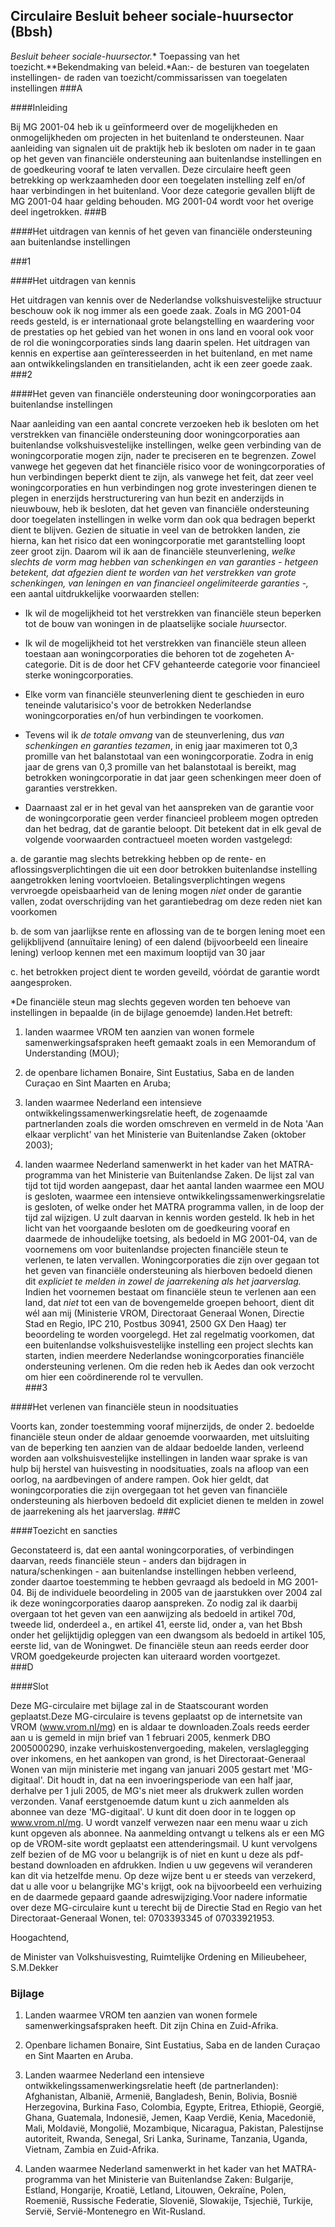 <meta http-equiv='Content-Type' content='text/html; charset=utf-8' />

## Circulaire Besluit beheer sociale-huursector (Bbsh)

*Besluit beheer sociale-huursector.** Toepassing van het toezicht.**Bekendmaking van beleid.*Aan:- de besturen van toegelaten instellingen- de raden van toezicht/commissarissen van toegelaten instellingen
###A 

####Inleiding

Bij MG 2001-04 heb ik u geïnformeerd over de mogelijkheden en onmogelijkheden om projecten in het buitenland te ondersteunen. Naar aanleiding van signalen uit de praktijk heb ik besloten om nader in te gaan op het geven van financiële ondersteuning aan buitenlandse instellingen en de goedkeuring vooraf te laten vervallen. Deze circulaire heeft geen betrekking op werkzaamheden door een toegelaten instelling zelf en/of haar verbindingen in het buitenland. Voor deze categorie gevallen blijft de MG 2001-04 haar gelding behouden. MG 2001-04 wordt voor het overige deel ingetrokken. 
###B 

####Het uitdragen van kennis of het geven van financiële ondersteuning aan buitenlandse instellingen

###1 

####Het uitdragen van kennis

Het uitdragen van kennis over de Nederlandse volkshuisvestelijke structuur beschouw ook ik nog immer als een goede zaak. Zoals in MG 2001-04 reeds gesteld, is er internationaal grote belangstelling en waardering voor de prestaties op het gebied van het wonen in ons land en vooral ook voor de rol die woningcorporaties sinds lang daarin spelen. Het uitdragen van kennis en expertise aan geïnteresseerden in het buitenland, en met name aan ontwikkelingslanden en transitielanden, acht ik een zeer goede zaak. 
###2 

####Het geven van financiële ondersteuning door woningcorporaties aan buitenlandse instellingen

Naar aanleiding van een aantal concrete verzoeken heb ik besloten om het verstrekken van financiële ondersteuning door woningcorporaties aan buitenlandse volkshuisvestelijke instellingen, welke geen verbinding van de woningcorporatie mogen zijn, nader te preciseren en te begrenzen. Zowel vanwege het gegeven dat het financiële risico voor de woningcorporaties of hun verbindingen beperkt dient te zijn, als vanwege het feit, dat zeer veel woningcorporaties en hun verbindingen nog grote investeringen dienen te plegen in enerzijds herstructurering van hun bezit en anderzijds in nieuwbouw, heb ik besloten, dat het geven van financiële ondersteuning door toegelaten instellingen in welke vorm dan ook qua bedragen beperkt dient te blijven. Gezien de situatie in veel van de betrokken landen, zie hierna, kan het risico dat een woningcorporatie met garantstelling loopt zeer groot zijn. Daarom wil ik aan de financiële steunverlening, *welke slechts de vorm mag hebben van schenkingen en van garanties - hetgeen betekent, dat afgezien dient te worden van het verstrekken van grote schenkingen, van leningen en van financieel ongelimiteerde garanties -,* een aantal uitdrukkelijke voorwaarden stellen: 

* Ik wil de mogelijkheid tot het verstrekken van financiële steun beperken tot de bouw van woningen in de plaatselijke sociale *huur*sector.  

* Ik wil de mogelijkheid tot het verstrekken van financiële steun alleen toestaan aan woningcorporaties die behoren tot de zogeheten A-categorie. Dit is de door het CFV gehanteerde categorie voor financieel sterke woningcorporaties.  

* Elke vorm van financiële steunverlening dient te geschieden in euro teneinde valutarisico's voor de betrokken Nederlandse woningcorporaties en/of hun verbindingen te voorkomen.  

* Tevens wil ik *de totale omvang* van de steunverlening, dus *van schenkingen en garanties tezamen*, in enig jaar maximeren tot 0,3 promille van het balanstotaal van een woningcorporatie. Zodra in enig jaar de grens van 0,3 promille van het balanstotaal is bereikt, mag betrokken woningcorporatie in dat jaar geen schenkingen meer doen of garanties verstrekken.  

* Daarnaast zal er in het geval van het aanspreken van de garantie voor de woningcorporatie geen verder financieel probleem mogen optreden dan het bedrag, dat de garantie beloopt. Dit betekent dat in elk geval de volgende voorwaarden contractueel moeten worden vastgelegd: 

a. de garantie mag slechts betrekking hebben op de rente- en aflossingsverplichtingen die uit een door betrokken buitenlandse instelling aangetrokken lening voortvloeien. Betalingsverplichtingen wegens vervroegde opeisbaarheid van de lening mogen *niet* onder de garantie vallen, zodat overschrijding van het garantiebedrag om deze reden niet kan voorkomen  

b. de som van jaarlijkse rente en aflossing van de te borgen lening moet een gelijkblijvend (annuïtaire lening) of een dalend (bijvoorbeeld een lineaire lening) verloop kennen met een maximum looptijd van 30 jaar  

c. het betrokken project dient te worden geveild, vóórdat de garantie wordt aangesproken.   

*De financiële steun mag slechts gegeven worden ten behoeve van instellingen in bepaalde (in de bijlage genoemde) landen.Het betreft:

1. landen waarmee VROM ten aanzien van wonen formele samenwerkingsafspraken heeft gemaakt zoals in een Memorandum of Understanding (MOU);  

2. de openbare lichamen Bonaire, Sint Eustatius, Saba en de landen Curaçao en Sint Maarten en Aruba;  

3. landen waarmee Nederland een intensieve ontwikkelingssamenwerkingsrelatie heeft, de zogenaamde partnerlanden zoals die worden omschreven en vermeld in de Nota 'Aan elkaar verplicht' van het Ministerie van Buitenlandse Zaken (oktober 2003);  

4. landen waarmee Nederland samenwerkt in het kader van het MATRA-programma van het Ministerie van Buitenlandse Zaken.    De lijst zal van tijd tot tijd worden aangepast, daar het aantal landen waarmee een MOU is gesloten, waarmee een intensieve ontwikkelingssamenwerkingsrelatie is gesloten, of welke onder het MATRA programma vallen, in de loop der tijd zal wijzigen. U zult daarvan in kennis worden gesteld. Ik heb in het licht van het voorgaande besloten om de goedkeuring vooraf en daarmede de inhoudelijke toetsing, als bedoeld in MG 2001-04, van de voornemens om voor buitenlandse projecten financiële steun te verlenen, te laten vervallen. Woningcorporaties die zijn over gegaan tot het geven van financiële ondersteuning als hierboven bedoeld dienen dit *expliciet te melden in zowel de jaarrekening als het jaarverslag.*  Indien het voornemen bestaat om financiële steun te verlenen aan een land, dat *niet* tot een van de bovengemelde groepen behoort, dient dit wél aan mij (Ministerie VROM, Directoraat Generaal Wonen, Directie Stad en Regio, IPC 210, Postbus 30941, 2500 GX Den Haag) ter beoordeling te worden voorgelegd. Het zal regelmatig voorkomen, dat een buitenlandse volkshuisvestelijke instelling een project slechts kan starten, indien meerdere Nederlandse woningcorporaties financiële ondersteuning verlenen. Om die reden heb ik Aedes dan ook verzocht om hier een coördinerende rol te vervullen.  
###3 

####Het verlenen van financiële steun in noodsituaties

Voorts kan, zonder toestemming vooraf mijnerzijds, de onder 2. bedoelde financiële steun onder de aldaar genoemde voorwaarden, met uitsluiting van de beperking ten aanzien van de aldaar bedoelde landen, verleend worden aan volkshuisvestelijke instellingen in landen waar sprake is van hulp bij herstel van huisvesting in noodsituaties, zoals na afloop van een oorlog, na aardbevingen of andere rampen. Ook hier geldt, dat woningcorporaties die zijn overgegaan tot het geven van financiële ondersteuning als hierboven bedoeld dit expliciet dienen te melden in zowel de jaarrekening als het jaarverslag. 
###C 

####Toezicht en sancties

Geconstateerd is, dat een aantal woningcorporaties, of verbindingen daarvan, reeds financiële steun - anders dan bijdragen in natura/schenkingen - aan buitenlandse instellingen hebben verleend, zonder daartoe toestemming te hebben gevraagd als bedoeld in MG 2001-04. Bij de individuele beoordeling in 2005 van de jaarstukken over 2004 zal ik deze woningcorporaties daarop aanspreken. Zo nodig zal ik daarbij overgaan tot het geven van een aanwijzing als bedoeld in artikel 70d, tweede lid, onderdeel a., en artikel 41, eerste lid, onder a, van het Bbsh onder het gelijktijdig opleggen van een dwangsom als bedoeld in artikel 105, eerste lid, van de Woningwet. De financiële steun aan reeds eerder door VROM goedgekeurde projecten kan uiteraard worden voortgezet.  
###D 

####Slot

Deze MG-circulaire met bijlage zal in de Staatscourant worden geplaatst.Deze MG-circulaire is tevens geplaatst op de internetsite van VROM (www.vrom.nl/mg) en is aldaar te downloaden.Zoals reeds eerder aan u is gemeld in mijn brief van 1 februari 2005, kenmerk DBO 2005000290, inzake verhuiskostenvergoeding, makelen, verslaglegging over inkomens, en het aankopen van grond, is het Directoraat-Generaal Wonen van mijn ministerie met ingang van januari 2005 gestart met 'MG-digitaal'. Dit houdt in, dat na een invoeringsperiode van een half jaar, derhalve per 1 juli 2005, de MG's niet meer als drukwerk zullen worden verzonden. Vanaf eerstgenoemde datum kunt u zich aanmelden als abonnee van deze 'MG-digitaal'. U kunt dit doen door in te loggen op www.vrom.nl/mg. U wordt vanzelf verwezen naar een menu waar u zich kunt opgeven als abonnee. Na aanmelding ontvangt u telkens als er een MG op de VROM-site wordt geplaatst een attenderingsmail. U kunt vervolgens zelf bezien of de MG voor u belangrijk is of niet en kunt u deze als pdf-bestand downloaden en afdrukken. Indien u uw gegevens wil veranderen kan dit via hetzelfde menu. Op deze wijze bent u er steeds van verzekerd, dat u alle voor u belangrijke MG's krijgt, ook na bijvoorbeeld een verhuizing en de daarmede gepaard gaande adreswijziging.Voor nadere informatie over deze MG-circulaire kunt u terecht bij de Directie Stad en Regio van het Directoraat-Generaal Wonen, tel: 0703393345 of 07033921953.

Hoogachtend,

de 
Minister van Volkshuisvesting, Ruimtelijke Ordening en Milieubeheer, 
S.M.Dekker

### Bijlage  

1. Landen waarmee VROM ten aanzien van wonen formele samenwerkingsafspraken heeft. Dit zijn China en Zuid-Afrika.  

2. Openbare lichamen Bonaire, Sint Eustatius, Saba en de landen Curaçao en Sint Maarten en Aruba.  

3. Landen waarmee Nederland een intensieve ontwikkelingssamenwerkingsrelatie heeft (de partnerlanden): Afghanistan, Albanië, Armenië, Bangladesh, Benin, Bolivia, Bosnië Herzegovina, Burkina Faso, Colombia, Egypte, Eritrea, Ethiopië, Georgië, Ghana, Guatemala, Indonesië, Jemen, Kaap Verdië, Kenia, Macedonië, Mali, Moldavië, Mongolië, Mozambique, Nicaragua, Pakistan, Palestijnse autoriteit, Rwanda, Senegal, Sri Lanka, Suriname, Tanzania, Uganda, Vietnam, Zambia en Zuid-Afrika.  

4. Landen waarmee Nederland samenwerkt in het kader van het MATRA- programma van het Ministerie van Buitenlandse Zaken: Bulgarije, Estland, Hongarije, Kroatië, Letland, Litouwen, Oekraïne, Polen, Roemenië, Russische Federatie, Slovenië, Slowakije, Tsjechië, Turkije, Servië, Servië-Montenegro en Wit-Rusland.   
